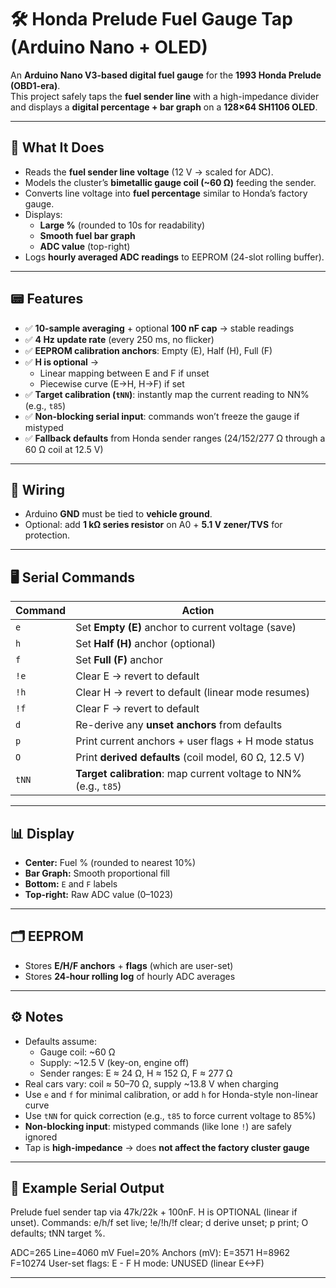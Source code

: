 # 🛠️ Honda Prelude Fuel Gauge Tap (Arduino Nano + OLED)

An **Arduino Nano V3-based digital fuel gauge** for the **1993 Honda Prelude (OBD1-era)**.  
This project safely taps the **fuel sender line** with a high-impedance divider and displays a **digital percentage + bar graph** on a **128×64 SH1106 OLED**.

---

## 🚗 What It Does
- Reads the **fuel sender line voltage** (12 V → scaled for ADC).  
- Models the cluster’s **bimetallic gauge coil (~60 Ω)** feeding the sender.  
- Converts line voltage into **fuel percentage** similar to Honda’s factory gauge.  
- Displays:
  - **Large %** (rounded to 10s for readability)  
  - **Smooth fuel bar graph**  
  - **ADC value** (top-right)  
- Logs **hourly averaged ADC readings** to EEPROM (24-slot rolling buffer).  

---

## 📟 Features
- ✅ **10-sample averaging** + optional **100 nF cap** → stable readings  
- ✅ **4 Hz update rate** (every 250 ms, no flicker)  
- ✅ **EEPROM calibration anchors**: Empty (E), Half (H), Full (F)  
- ✅ **H is optional** →  
  - Linear mapping between E and F if unset  
  - Piecewise curve (E→H, H→F) if set  
- ✅ **Target calibration (`tNN`)**: instantly map the current reading to NN% (e.g., `t85`)  
- ✅ **Non-blocking serial input**: commands won’t freeze the gauge if mistyped  
- ✅ **Fallback defaults** from Honda sender ranges (24/152/277 Ω through a 60 Ω coil at 12.5 V)  

---

## 🔌 Wiring
- Arduino **GND** must be tied to **vehicle ground**.  
- Optional: add **1 kΩ series resistor** on A0 + **5.1 V zener/TVS** for protection.  

---

## 🖥️ Serial Commands

| Command | Action |
|---------|--------|
| `e`     | Set **Empty (E)** anchor to current voltage (save) |
| `h`     | Set **Half (H)** anchor (optional) |
| `f`     | Set **Full (F)** anchor |
| `!e`    | Clear E → revert to default |
| `!h`    | Clear H → revert to default (linear mode resumes) |
| `!f`    | Clear F → revert to default |
| `d`     | Re-derive any **unset anchors** from defaults |
| `p`     | Print current anchors + user flags + H mode status |
| `O`     | Print **derived defaults** (coil model, 60 Ω, 12.5 V) |
| `tNN`   | **Target calibration**: map current voltage to NN% (e.g., `t85`) |

---

## 📊 Display
- **Center:** Fuel % (rounded to nearest 10%)  
- **Bar Graph:** Smooth proportional fill  
- **Bottom:** `E` and `F` labels  
- **Top-right:** Raw ADC value (0–1023)  

---

## 🗂️ EEPROM
- Stores **E/H/F anchors** + **flags** (which are user-set)  
- Stores **24-hour rolling log** of hourly ADC averages  

---

## ⚙️ Notes
- Defaults assume:  
  - Gauge coil: ~60 Ω  
  - Supply: ~12.5 V (key-on, engine off)  
  - Sender ranges: E ≈ 24 Ω, H ≈ 152 Ω, F ≈ 277 Ω  
- Real cars vary: coil ≈ 50–70 Ω, supply ~13.8 V when charging  
- Use `e` and `f` for minimal calibration, or add `h` for Honda-style non-linear curve  
- Use `tNN` for quick correction (e.g., `t85` to force current voltage to 85%)  
- **Non-blocking input**: mistyped commands (like lone `!`) are safely ignored  
- Tap is **high-impedance** → does **not affect the factory cluster gauge**  

---

## 📸 Example Serial Output

Prelude fuel sender tap via 47k/22k + 100nF. H is OPTIONAL (linear if unset). Commands: e/h/f set live; !e/!h/!f clear; d derive unset; p print; O defaults; tNN target %.

ADC=265  Line=4060 mV  Fuel=20% Anchors (mV): E=3571 H=8962 F=10274 User-set flags: E - F H mode: UNUSED (linear E<->F)

---
